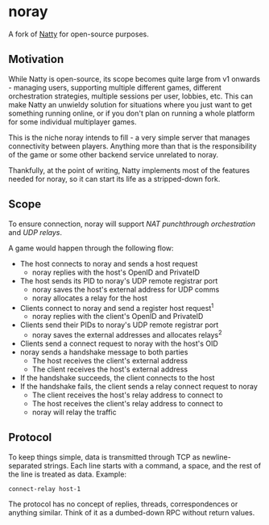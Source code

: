 # noray

A fork of [Natty](https://github.com/foxssake/natty) for open-source purposes.

## Motivation

While Natty is open-source, its scope becomes quite large from v1 onwards -
managing users, supporting multiple different games, different orchestration
strategies, multiple sessions per user, lobbies, etc. This can make Natty an
unwieldy solution for situations where you just want to get something running
online, or if you don't plan on running a whole platform for some individual
multiplayer games.

This is the niche noray intends to fill - a very simple server that manages
connectivity between players. Anything more than that is the responsibility of
the game or some other backend service unrelated to noray.

Thankfully, at the point of writing, Natty implements most of the features
needed for noray, so it can start its life as a stripped-down fork.

## Scope

To ensure connection, noray will support *NAT punchthrough orchestration* and
*UDP relays*.

A game would happen through the following flow:

- The host connects to noray and sends a host request
  - noray replies with the host's OpenID and PrivateID
- The host sends its PID to noray's UDP remote registrar port
  - noray saves the host's external address for UDP comms
  - noray allocates a relay for the host
- Clients connect to noray and send a register host request<sup>1</sup>
  - noray replies with the client's OpenID and PrivateID
- Clients send their PIDs to noray's UDP remote registrar port
  - noray saves the external addresses and allocates relays<sup>2</sup>
- Clients send a connect request to noray with the host's OID
- noray sends a handshake message to both parties
  - The host receives the client's external address
  - The client receives the host's external address
- If the handshake succeeds, the client connects to the host
- If the handshake fails, the client sends a relay connect request to noray
  - The client receives the host's relay address to connect to
  - The host receives the client's relay address to connect to
  - noray will relay the traffic

## Protocol

To keep things simple, data is transmitted through TCP as newline-separated
strings. Each line starts with a command, a space, and the rest of the line is
treated as data. Example:

```
connect-relay host-1
```

The protocol has no concept of replies, threads, correspondences or anything
similar. Think of it as a dumbed-down RPC without return values.
